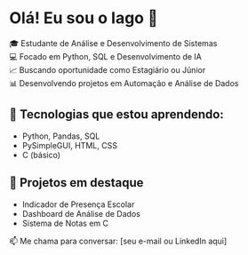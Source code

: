 # Olá! Eu sou o Iago 👋

🎓 Estudante de Análise e Desenvolvimento de Sistemas  
💻 Focado em Python, SQL e Desenvolvimento de IA  
📈 Buscando oportunidade como Estagiário ou Júnior  
📊 Desenvolvendo projetos em Automação e Análise de Dados

## 🚀 Tecnologias que estou aprendendo:
- Python, Pandas, SQL
- PySimpleGUI, HTML, CSS
- C (básico)

## 🧠 Projetos em destaque
- Indicador de Presença Escolar
- Dashboard de Análise de Dados
- Sistema de Notas em C

📫 Me chama para conversar: [seu e-mail ou LinkedIn aqui]
